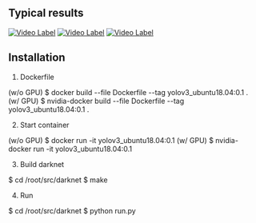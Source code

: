 ## Typical results

[![Video Label](http://img.youtube.com/vi/LAoADjwoW4Q/0.jpg)](https://www.youtube.com/watch?v=LAoADjwoW4Q)
[![Video Label](http://img.youtube.com/vi/E5L7IvL8ZNI/0.jpg)](https://www.youtube.com/watch?v=E5L7IvL8ZNI)
[![Video Label](http://img.youtube.com/vi/Ch7XqJ3e_R8/0.jpg)](https://www.youtube.com/watch?v=Ch7XqJ3e_R8)

## Installation

1. Dockerfile
 
 (w/o GPU) $ docker build --file Dockerfile --tag yolov3_ubuntu18.04:0.1 .
 (w/  GPU) $ nvidia-docker build --file Dockerfile --tag yolov3_ubuntu18.04:0.1 .

2. Start container

 (w/o GPU) $ docker run -it yolov3_ubuntu18.04:0.1
 (w/  GPU) $ nvidia-docker run -it yolov3_ubuntu18.04:0.1

3. Build darknet

 $ cd /root/src/darknet
 $ make

4. Run

 $ cd /root/src/darknet
 $ python run.py



